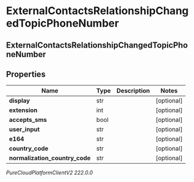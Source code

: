 # ExternalContactsRelationshipChangedTopicPhoneNumber

## ExternalContactsRelationshipChangedTopicPhoneNumber

## Properties

|Name | Type | Description | Notes|
|------------ | ------------- | ------------- | -------------|
| **display** | str |  | [optional] |
| **extension** | int |  | [optional] |
| **accepts_sms** | bool |  | [optional] |
| **user_input** | str |  | [optional] |
| **e164** | str |  | [optional] |
| **country_code** | str |  | [optional] |
| **normalization_country_code** | str |  | [optional] |



_PureCloudPlatformClientV2 222.0.0_
